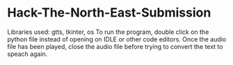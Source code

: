 # Hack-The-North-East-Submission
Libraries used: gtts, tkinter, os
To run the program, double click on the python file instead of opening on IDLE or other code editors.
Once the audio file has been played, close the audio file before trying to convert the text to speach again.
